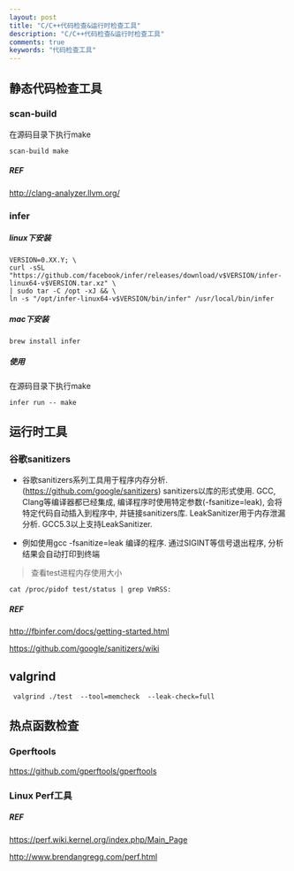 ```yaml
---
layout: post
title: "C/C++代码检查&运行时检查工具"
description: "C/C++代码检查&运行时检查工具"
comments: true
keywords: "代码检查工具"
---
```




## 静态代码检查工具

### scan-build

在源码目录下执行make

```
scan-build make
```
##### REF

http://clang-analyzer.llvm.org/

### infer

##### linux下安装

```
VERSION=0.XX.Y; \
curl -sSL "https://github.com/facebook/infer/releases/download/v$VERSION/infer-linux64-v$VERSION.tar.xz" \
| sudo tar -C /opt -xJ && \
ln -s "/opt/infer-linux64-v$VERSION/bin/infer" /usr/local/bin/infer
```
##### mac下安装

```
brew install infer
```
##### 使用

在源码目录下执行make

```
infer run -- make
```


## 运行时工具

### 谷歌sanitizers

- 谷歌sanitizers系列工具用于程序内存分析. (https://github.com/google/sanitizers)
  sanitizers以库的形式使用. GCC, Clang等编译器都已经集成, 编译程序时使用特定参数(-fsanitize=leak), 会将特定代码自动插入到程序中, 并链接sanitizers库.
  LeakSanitizer用于内存泄漏分析. GCC5.3以上支持LeakSanitizer.

- 例如使用gcc -fsanitize=leak 编译的程序. 通过SIGINT等信号退出程序, 分析结果会自动打印到终端

> 查看test进程内存使用大小
```
cat /proc/pidof test/status | grep VmRSS:
```

##### REF

http://fbinfer.com/docs/getting-started.html

https://github.com/google/sanitizers/wiki

## valgrind

```
 valgrind ./test  --tool=memcheck  --leak-check=full
```



##  热点函数检查

### Gperftools 

https://github.com/gperftools/gperftools

### Linux Perf工具

##### REF

https://perf.wiki.kernel.org/index.php/Main_Page

http://www.brendangregg.com/perf.html